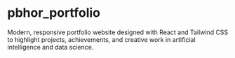 # pbhor_portfolio
Modern, responsive portfolio website designed with React and Tailwind CSS to highlight projects, achievements, and creative work in artificial intelligence and data science.
